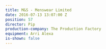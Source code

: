 ```yaml
---
title: M&S - Menswear Limited
date: 2016-07-13 13:07:00 Z
position: 57
director: Pip
production-company: The Production Factory
equipment: Arri Alexa
is-shown: false
---
```


